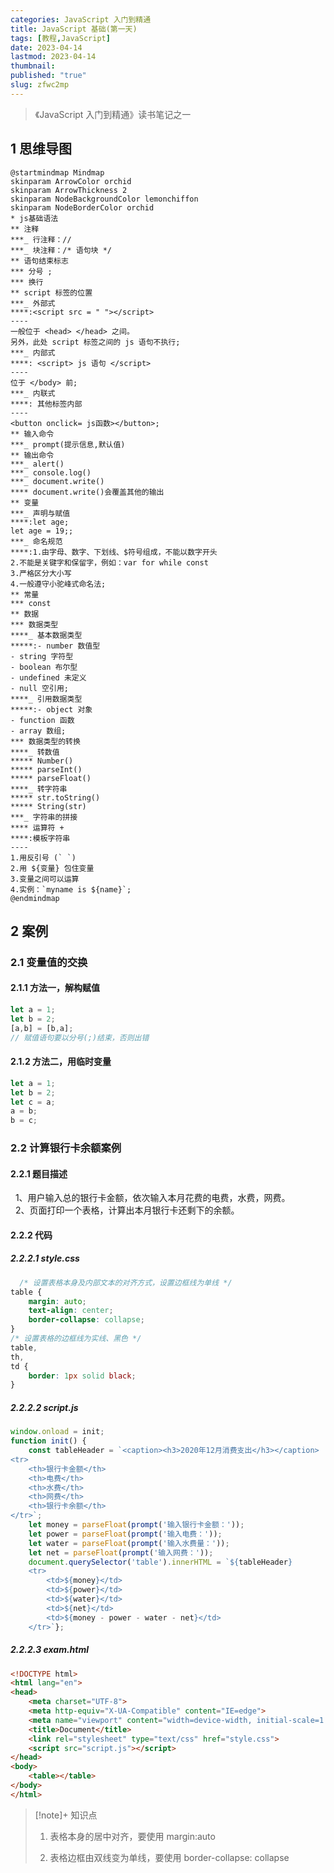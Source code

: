 ```yaml
---
categories: JavaScript 入门到精通
title: JavaScript 基础(第一天)
tags: [教程,JavaScript]
date: 2023-04-14
lastmod: 2023-04-14
thumbnail: 
published: "true"
slug: zfwc2mp
---
```


>《JavaScript 入门到精通》读书笔记之一

## 1 思维导图

```plantuml
@startmindmap Mindmap
skinparam ArrowColor orchid
skinparam ArrowThickness 2
skinparam NodeBackgroundColor lemonchiffon
skinparam NodeBorderColor orchid
* js基础语法
** 注释
***_ 行注释：//
***_ 块注释：/* 语句块 */
** 语句结束标志
*** 分号 ;
*** 换行
** script 标签的位置
***_ 外部式
****:<script src = " "></script>
----
一般位于 <head> </head> 之间。
另外，此处 script 标签之间的 js 语句不执行;
***_ 内部式
****: <script> js 语句 </script>
----
位于 </body> 前;
***_ 内联式
****: 其他标签内部
----
<button onclick= js函数></button>;
** 输入命令
***_ prompt(提示信息,默认值)
** 输出命令
***_ alert()
***_ console.log()
***_ document.write()
**** document.write()会覆盖其他的输出
** 变量
***_ 声明与赋值
****:let age;
let age = 19;;
***_ 命名规范
****:1.由字母、数字、下划线、$符号组成，不能以数字开头
2.不能是关键字和保留字，例如：var for while const
3.严格区分大小写
4.一般遵守小驼峰式命名法;
** 常量
*** const
** 数据
*** 数据类型
****_ 基本数据类型
*****:- number 数值型
- string 字符型
- boolean 布尔型
- undefined 未定义
- null 空引用;
****_ 引用数据类型
*****:- object 对象
- function 函数
- array 数组;
*** 数据类型的转换
****_ 转数值
***** Number()
***** parseInt()
***** parseFloat()
****_ 转字符串
***** str.toString()
***** String(str)
***_ 字符串的拼接
**** 运算符 +
****:模板字符串
----
1.用反引号 (` `)
2.用 ${变量} 包住变量
3.变量之间可以运算
4.实例：`myname is ${name}`;
@endmindmap
``` 

## 2 案例
### 2.1 变量值的交换
#### 2.1.1 方法一，解构赋值
```js
let a = 1;
let b = 2;
[a,b] = [b,a];
// 赋值语句要以分号(;)结束，否则出错
```
#### 2.1.2 方法二，用临时变量
```js
let a = 1;
let b = 2;
let c = a;
a = b;
b = c;
```
### 2.2 计算银行卡余额案例

#### 2.2.1 题目描述 

  1、用户输入总的银行卡金额，依次输入本月花费的电费，水费，网费。  
  2、页面打印一个表格，计算出本月银行卡还剩下的余额。
#### 2.2.2 代码
##### 2.2.2.1 style.css
```css
  /* 设置表格本身及内部文本的对齐方式，设置边框线为单线 */
table {
    margin: auto;
    text-align: center;
    border-collapse: collapse;
}
/* 设置表格的边框线为实线、黑色 */
table,
th,
td {
    border: 1px solid black;
}
```

##### 2.2.2.2 script.js
```js
window.onload = init;
function init() {
    const tableHeader = `<caption><h3>2020年12月消费支出</h3></caption>
<tr>
    <th>银行卡金额</th>
    <th>电费</th>
    <th>水费</th>
    <th>网费</th>
    <th>银行卡余额</th>
</tr>`;
    let money = parseFloat(prompt('输入银行卡金额：'));
    let power = parseFloat(prompt('输入电费：'));
    let water = parseFloat(prompt('输入水费量：'));
    let net = parseFloat(prompt('输入网费：'));
    document.querySelector('table').innerHTML = `${tableHeader}
    <tr>
        <td>${money}</td>
        <td>${power}</td>
        <td>${water}</td>
        <td>${net}</td>
        <td>${money - power - water - net}</td>
    </tr>`}; 
```

##### 2.2.2.3 exam.html
```html
<!DOCTYPE html>
<html lang="en">
<head>
    <meta charset="UTF-8">
    <meta http-equiv="X-UA-Compatible" content="IE=edge">
    <meta name="viewport" content="width=device-width, initial-scale=1.0">
    <title>Document</title>
    <link rel="stylesheet" type="text/css" href="style.css">
    <script src="script.js"></script>
</head>
<body>
    <table></table>
</body>
</html>
```

>[!note]+ 知识点
>1. 表格本身的居中对齐，要使用 margin:auto
>
>2. 表格边框由双线变为单线，要使用 border-collapse: collapse
